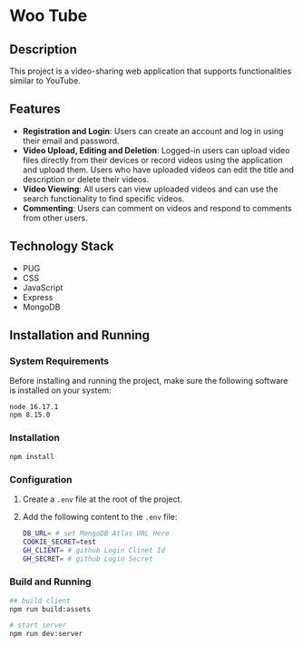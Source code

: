 # Woo Tube

## Description

This project is a video-sharing web application that supports functionalities similar to YouTube.

## Features

- **Registration and Login**: Users can create an account and log in using their email and password.    
- **Video Upload, Editing and Deletion**: Logged-in users can upload video files directly from their devices or record videos using the application and upload them. Users who have uploaded videos can edit the title and description or delete their videos.
- **Video Viewing**: All users can view uploaded videos and can use the search functionality to find specific videos.  
- **Commenting**: Users can comment on videos and respond to comments from other users.  

## Technology Stack

- PUG
- CSS
- JavaScript
- Express
- MongoDB

## Installation and Running

### System Requirements

Before installing and running the project, make sure the following software is installed on your system:

```
node 16.17.1
npm 8.15.0
```

### Installation

```
npm install
```

### Configuration

1. Create a `.env` file at the root of the project.
2. Add the following content to the `.env` file:
   
    ```sh
    DB_URL= # set MongoDB Atlas URL Here
    COOKIE_SECRET=test
    GH_CLIENT= # github Login Clinet Id
    GH_SECRET= # github Login Secret
    ```

### Build and Running

```sh
## build client
npm run build:assets
```
```sh
# start server
npm run dev:server 
```
